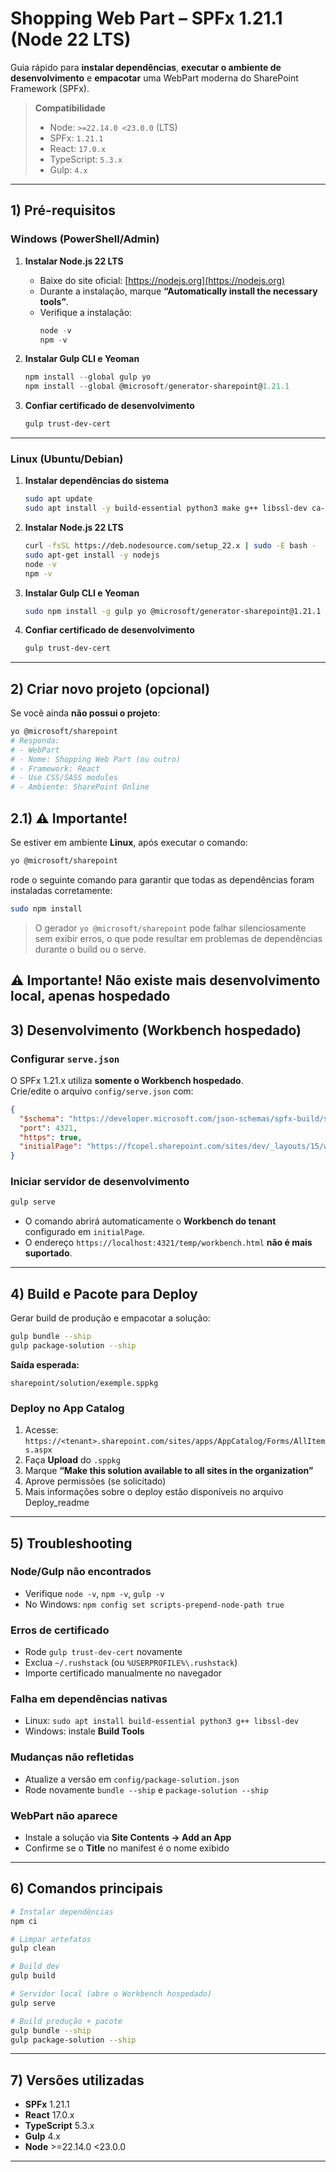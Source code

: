 # Shopping Web Part – SPFx 1.21.1 (Node 22 LTS)

Guia rápido para **instalar dependências**, **executar o ambiente de desenvolvimento** e **empacotar** uma WebPart moderna do SharePoint Framework (SPFx).

> **Compatibilidade**
>
> - Node: `>=22.14.0 <23.0.0` (LTS)
> - SPFx: `1.21.1`
> - React: `17.0.x`
> - TypeScript: `5.3.x`
> - Gulp: `4.x`

---

## 1) Pré-requisitos

### Windows (PowerShell/Admin)

1. **Instalar Node.js 22 LTS**

   - Baixe do site oficial: [https://nodejs.org](https://nodejs.org)
   - Durante a instalação, marque **“Automatically install the necessary tools”**.
   - Verifique a instalação:
     ```powershell
     node -v
     npm -v
     ```

2. **Instalar Gulp CLI e Yeoman**

   ```powershell
   npm install --global gulp yo
   npm install --global @microsoft/generator-sharepoint@1.21.1
   ```

3. **Confiar certificado de desenvolvimento**
   ```powershell
   gulp trust-dev-cert
   ```

---

### Linux (Ubuntu/Debian)

1. **Instalar dependências do sistema**

   ```bash
   sudo apt update
   sudo apt install -y build-essential python3 make g++ libssl-dev ca-certificates curl
   ```

2. **Instalar Node.js 22 LTS**

   ```bash
   curl -fsSL https://deb.nodesource.com/setup_22.x | sudo -E bash -
   sudo apt-get install -y nodejs
   node -v
   npm -v
   ```

3. **Instalar Gulp CLI e Yeoman**

   ```bash
   sudo npm install -g gulp yo @microsoft/generator-sharepoint@1.21.1
   ```

4. **Confiar certificado de desenvolvimento**
   ```bash
   gulp trust-dev-cert
   ```

---

## 2) Criar novo projeto (opcional)

Se você ainda **não possui o projeto**:

```bash
yo @microsoft/sharepoint
# Responda:
# - WebPart
# - Nome: Shopping Web Part (ou outro)
# - Framework: React
# - Use CSS/SASS modules
# - Ambiente: SharePoint Online

```

## 2.1) ⚠️ **Importante!**

Se estiver em ambiente **Linux**, após executar o comando:

```bash
yo @microsoft/sharepoint
```

rode o seguinte comando para garantir que todas as dependências foram instaladas corretamente:

```bash
sudo npm install
```

> O gerador `yo @microsoft/sharepoint` pode falhar silenciosamente sem exibir erros,
> o que pode resultar em problemas de dependências durante o build ou o serve.

## ⚠️ **Importante! Não existe mais desenvolvimento local, apenas hospedado**

## 3) Desenvolvimento (Workbench hospedado)

### Configurar `serve.json`

O SPFx 1.21.x utiliza **somente o Workbench hospedado**.  
Crie/edite o arquivo `config/serve.json` com:

```json
{
  "$schema": "https://developer.microsoft.com/json-schemas/spfx-build/spfx-serve.schema.json",
  "port": 4321,
  "https": true,
  "initialPage": "https://fcopel.sharepoint.com/sites/dev/_layouts/15/workbench.aspx"
}
```

### Iniciar servidor de desenvolvimento

```bash
gulp serve
```

- O comando abrirá automaticamente o **Workbench do tenant** configurado em `initialPage`.
- O endereço `https://localhost:4321/temp/workbench.html` **não é mais suportado**.

---

## 4) Build e Pacote para Deploy

Gerar build de produção e empacotar a solução:

```bash
gulp bundle --ship
gulp package-solution --ship
```

**Saída esperada:**

```
sharepoint/solution/exemple.sppkg
```

### Deploy no App Catalog

1. Acesse: `https://<tenant>.sharepoint.com/sites/apps/AppCatalog/Forms/AllItems.aspx`
2. Faça **Upload** do `.sppkg`
3. Marque **“Make this solution available to all sites in the organization”**
4. Aprove permissões (se solicitado)
5. Mais informações sobre o deploy estão disponíveis no arquivo Deploy_readme

---

## 5) Troubleshooting

### Node/Gulp não encontrados

- Verifique `node -v`, `npm -v`, `gulp -v`
- No Windows: `npm config set scripts-prepend-node-path true`

### Erros de certificado

- Rode `gulp trust-dev-cert` novamente
- Exclua `~/.rushstack` (ou `%USERPROFILE%\.rushstack`)
- Importe certificado manualmente no navegador

### Falha em dependências nativas

- Linux: `sudo apt install build-essential python3 g++ libssl-dev`
- Windows: instale **Build Tools**

### Mudanças não refletidas

- Atualize a versão em `config/package-solution.json`
- Rode novamente `bundle --ship` e `package-solution --ship`

### WebPart não aparece

- Instale a solução via **Site Contents → Add an App**
- Confirme se o **Title** no manifest é o nome exibido

---

## 6) Comandos principais

```bash
# Instalar dependências
npm ci

# Limpar artefatos
gulp clean

# Build dev
gulp build

# Servidor local (abre o Workbench hospedado)
gulp serve

# Build produção + pacote
gulp bundle --ship
gulp package-solution --ship
```

---

## 7) Versões utilizadas

- **SPFx** 1.21.1
- **React** 17.0.x
- **TypeScript** 5.3.x
- **Gulp** 4.x
- **Node** >=22.14.0 <23.0.0

---
